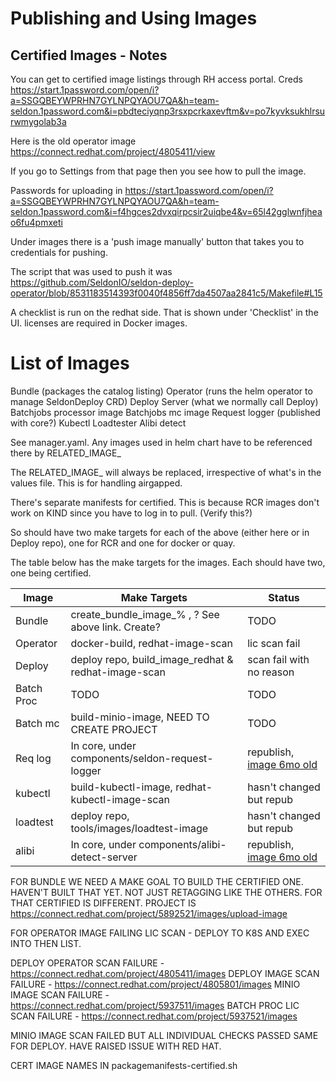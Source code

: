 # Publishing and Using Images

## Certified Images - Notes

You can get to certified image listings through RH access portal. Creds https://start.1password.com/open/i?a=SSGQBEYWPRHN7GYLNPQYAOU7QA&h=team-seldon.1password.com&i=pbdteciyqnp3rsxpcrkaxevftm&v=po7kyvksukhlrsurwmygolab3a

Here is the old operator image https://connect.redhat.com/project/4805411/view

If you go to Settings from that page then you see how to pull the image.

Passwords for uploading in https://start.1password.com/open/i?a=SSGQBEYWPRHN7GYLNPQYAOU7QA&h=team-seldon.1password.com&i=f4hgces2dvxqirpcsir2uiqbe4&v=65l42gglwnfjheao6fu4pmxeti

Under images there is a 'push image manually' button that takes you to credentials for pushing.

The script that was used to push it was https://github.com/SeldonIO/seldon-deploy-operator/blob/8531183514393f0040f4856ff7da4507aa2841c5/Makefile#L15

A checklist is run on the redhat side. That is shown under 'Checklist' in the UI. licenses are required in Docker images.

# List of Images

Bundle (packages the catalog listing)
Operator (runs the helm operator to manage SeldonDeploy CRD)
Deploy Server (what we normally call Deploy)
Batchjobs processor image
Batchjobs mc image
Request logger (published with core?)
Kubectl
Loadtester
Alibi detect

See manager.yaml. Any images used in helm chart have to be referenced there by RELATED_IMAGE_

The RELATED_IMAGE_ will always be replaced, irrespective of what's in the values file. This is for handling airgapped.

There's separate manifests for certified. This is because RCR images don't work on KIND since you have to log in to pull. (Verify this?)

So should have two make targets for each of the above (either here or in Deploy repo), one for RCR and one for docker or quay.

The table below has the make targets for the images. Each should have two, one being certified.

| Image      |  Make Targets                                        |  Status |
| ---------- |  --------------------------------------------------- | ----------- |
| Bundle     | create_bundle_image_% , ? See above link. Create?    |  TODO   |
| Operator   | docker-build, redhat-image-scan                      | lic scan fail |
| Deploy     | deploy repo, build_image_redhat & redhat-image-scan  | scan fail with no reason |
| Batch Proc | TODO                                                 | TODO |
| Batch mc   | build-minio-image, NEED TO CREATE PROJECT            | TODO |
| Req log    | In core, under components/seldon-request-logger      | republish, [image 6mo old](https://connect.redhat.com/project/3993051/images) |
| kubectl    | build-kubectl-image, redhat-kubectl-image-scan       | hasn't changed but repub |
| loadtest   | deploy repo, tools/images/loadtest-image             | hasn't changed but repub |
| alibi      | In core, under components/alibi-detect-server        | republish, [image 6mo old](https://connect.redhat.com/project/3993461/images)   |

FOR BUNDLE WE NEED A MAKE GOAL TO BUILD THE CERTIFIED ONE. HAVEN'T BUILT THAT YET.
NOT JUST RETAGGING LIKE THE OTHERS. FOR THAT CERTIFIED IS DIFFERENT.
PROJECT IS https://connect.redhat.com/project/5892521/images/upload-image

FOR OPERATOR IMAGE FAILING LIC SCAN - DEPLOY TO K8S AND EXEC INTO THEN LIST.

DEPLOY OPERATOR SCAN FAILURE - https://connect.redhat.com/project/4805411/images
DEPLOY IMAGE SCAN FAILURE - https://connect.redhat.com/project/4805801/images
MINIO IMAGE SCAN FAILURE - https://connect.redhat.com/project/5937511/images
BATCH PROC LIC SCAN FAILURE - https://connect.redhat.com/project/5937521/images

MINIO IMAGE SCAN FAILED BUT ALL INDIVIDUAL CHECKS PASSED
SAME FOR DEPLOY. HAVE RAISED ISSUE WITH RED HAT.

CERT IMAGE NAMES IN packagemanifests-certified.sh

